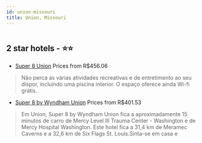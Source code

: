 ```yaml
---
id: union-missouri
title: Union, Missouri
---
```


<center><img src="https://i.travelapi.com/hotels/1000000/920000/918800/918798/133304da_z.jpg" alt="" /></center>


##  2 star hotels - ⭐️⭐️

-    [Super 8 Union](https://www.hurb.com/br/aud/https://www.hurb.com/br/hotels/union/super-8-union-HT-B7ZU?cmp=18055) Prices from R$456.06
   > Não perca as várias atividades recreativas e de entretimento ao seu dispor, incluindo uma piscina interior. O espaço oferece ainda Wi-fi grátis.
-    [Super 8 by Wyndham Union](https://www.hurb.com/br/aud/https://www.hurb.com/br/hotels/union/super-8-by-wyndham-union-HT-I2KZ?cmp=18055) Prices from R$401.53
   > Em Union, Super 8 by Wyndham Union fica a aproximadamente 15 minutos de carro de Mercy Level III Trauma Center - Washington e de Mercy Hospital Washington.  Este hotel fica a 31,4 km de Meramec Caverns e a 32,6 km de Six Flags St. Louis.Sinta-se em casa e
